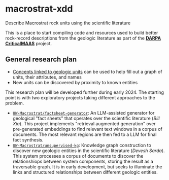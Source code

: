 # macrostrat-xdd
Describe Macrostrat rock units using the scientific literature

This is a place to start compiling code and resources used to build better rock-record descriptions from the
geologic literature as part of the [**DARPA CriticalMAAS**](https://github.com/UW-Macrostrat/CriticalMAAS)
project.

## General research plan

- [Concepts linked to geologic units](notes/unit-description.md) can be used to help fill out a graph of units, their attributes, and names
- New units can be discovered by proximity to known entities

This research plan will be developed further during early 2024. The starting point is with two exploratory projects
taking different approaches to the problem.

- [`UW-Macrostrat/factsheet-generator`](https://github.com/UW-Macrostrat/factsheet-generator):
  An LLM-assisted generator for geological "fact sheets" that operates over the
  scientific literature (_Bill Xia_). This project implements "retrieval augmented generation"
  over pre-generated embeddings to find relevant text windows in a corpus of documents. The most
  relevant regions are then fed to a LLM for final fact synthesis.
- [`UW-Macrostrat/unsupervised-kg`](https://github.com/UW-Macrostrat/unsupervised-kg):
  Knowledge graph construction to discover new geologic entities in the
  scientific literature (_Devesh Sarda_). This system processes a corpus of documents
  to discover the relationshiops between system components, storing the result as a traversable graph. It is in early
  development, but seeks to illuminate the links and structured relationships between different geologic entities.
